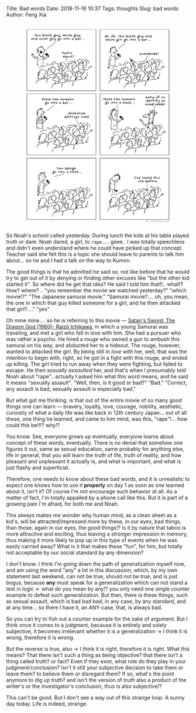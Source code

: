 Title: Bad words
Date: 2018-11-16 10:37
Tags: thoughts
Slug: bad words
Author: Feng Xia

<figure class="col l6 m6 s12">
  <img src="images/social%20norm.jpg"/>
</figure>

So Noah's school called yesterday. During lunch the kids at his table
played truth or dare. Noah dared, a girl, to `rape`..... geee.. I was
totally speechless and didn't even understand where he could have
picked up that concept. Teacher said she felt this is a topic she
should leave to parents to talk him about... so he and I had a talk on
the way to Kumon.

The good things is that he admitted he said so, not like before that
he would try to get out of it by denying or finding other excuses
like "but the other kid started it". So where did he get that idea? He
said I told him that!!.. what!? How? where? .. "you remember the movie
we watched yesterday?" "which movie!?" "The Japanese samurai movie."
"Samurai movie?.... oh, you mean, the one in which that guy killed
someone for a girl, and he then attacked that girl?...." "yes"

Oh mine mine.... so he is referring to this movie &mdash; [Satan's
Sword: The Dragon God (1960)- Raizō Ichikawa][1], in which a young
Samurai was traveling, and met a girl who fell in love with him. She
had a pursuer who was rather a psycho. He hired a rouge who owned a
gun to ambush this samurai on his way, and abducted her to a
hideout. The rouge, however, wanted to attacked the girl. By being
still in _love_ with her, well, that was the intention to begin with,
right, so he got in a fight with this rouge, and ended up killing. The
girl tried to run away when they were fighting, but failed to
escape. He then _sexually assaulted_ her, and that's when I presumably
told Noah about "rape".. actually I asked him what this word means,
and he said it means "sexually assault". "Well, then, is it good or
bad?" "Bad." "Correct, any assault is bad, sexually assault is
especially bad."

But what got me thinking, is that out of the entire movie of so many
good things one can learn &mdash; bravery, loyalty, love, courage,
nobility, aesthetic, curiosity of what a daily life was like back in
12th century Japan... out of all these, one thing he learned, and came
to him mind, was this, "rape"!... how could this be!!!? why!?

You know. See, everyone grows up eventually, everyone learns about
concept of these words, eventually. There is no denial that somehow
one figures it out, same as sexual education, same probably for
anything else, life in general, that you will learn the truth of life,
truth of reality, and how pleasant and unpleasant it actually is, and
what is important, and what is just flashy and superficial.

Therefore, one needs to know about these bad words, and it is
unrealistic to expect one knows how to use it **properly** on day 1 as
soon as one learned about it, isn't it? Of course I'm not encourage
such behavior at all. As a matter of fact, I'm totally appalled by a
phone call like this. But it is part of a growing pain I'm afraid, for
both me and Noah. 

This always makes me wonder why human mind, as a clean sheet as a
kid's, will be attracted/impressed more by these, in our eyes, bad
things, than those, again in our eyes, the good things!? Is it by
nature that taboo is more attractive and exciting, thus leaving a
stronger impression in memory, thus making it more likely to pop up in
this type of events when he was easily carried away?  What is it that
makes these "fun", for him, but totally not acceptable by our social
standard by any dimension?

I don't know. I think I'm going down the path of generalization myself
now, and am using the word "any" a lot in this discussion, which, by
my own statement last weekend, can not be true, should not be true,
and is just bogus, because **any** must speak for a generalization
which can not stand a test in logic &larr; what do you mean by any!?
you only need one single counter example to defeat such
generalization. But then, there is these things, such as sexual
assault, which is bad bad bad, in any case, by any standard, and at
any time... so there I have it, an ANY-case, that, is always bad.

So you can try to fish out a counter example for the sake of
argument. But I think once it comes to a judgment, because it is
entirely and solely subjective, it becomes irrelevant whether it is a
generalization &rarr; I think it is wrong, therefore it is wrong.

But the reverse is true, also &rarr; I think it is right, therefore it
is right. What this means? That there isn't such a thing as being
objective? that there isn't a thing called truth? or fact? Even if
they exist, what role do they play in your judgment/conclusion? Isn't
it still your subjective decision to take them or leave them? to
believe them or disregard them? If so, what's the point anymore to dig
up truth? and isn't the version of _truth_ also a product of the
writer's or the investigator's conclusion, thus is also subjective!?

This can't be good. But I don't see a way out of this strange loop. A
sunny day today. Life is indeed, strange.

[1]: https://www.youtube.com/watch?v=MdIm_i5vAzU
